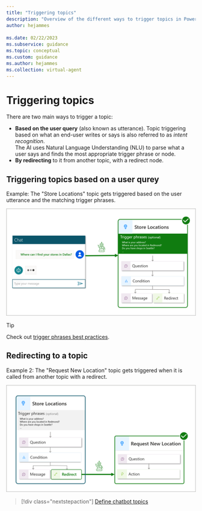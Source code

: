 ```yaml
---
title: "Triggering topics"
description: "Overview of the different ways to trigger topics in Power Virtual Agents"
author: hejammes

ms.date: 02/22/2023
ms.subservice: guidance
ms.topic: conceptual
ms.custom: guidance
ms.author: hejammes
ms.collection: virtual-agent
---
```


# Triggering topics

There are two main ways to trigger a topic: 
- **Based on the user query** (also known as utterance). Topic triggering based on what an end-user writes or says is also referred to as *intent recognition*. <br>
The AI uses Natural Language Understanding (NLU) to parse what a user says and finds the most appropriate trigger phrase or node. 
- **By redirecting** to it from another topic, with a redirect node.

## Triggering topics based on a user qurey
Example: The "Store Locations" topic gets triggered based on the user utterance and the matching trigger phrases.

![Diagram showing a Power Virtual Agents being triggered with a matching trigger phrase](./media/topics/topic-triggering-with-trigger-phrases.png)

> [!TIP]
> Check out [trigger phrases best practices](/trigger-phrases-best-practices).

## Redirecting to a topic
Example 2: The "Request New Location" topic gets triggered when it is called from another topic with a redirect.

![Diagram showing a Power Virtual Agents being triggered by a redirect from another topic](./media/topics/topic-triggering-with-redirect.png)

> [!div class="nextstepaction"]
> [Define chatbot topics](defining-chatbot-topics.md)